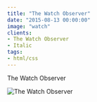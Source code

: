 ```yaml
---
title: "The Watch Observer"
date: "2015-08-13 00:00:00"
image: "watch"
clients:
- The Watch Observer
- Italic
tags:
- html/css
---
```


The Watch Observer

![The Watch Observer](/images/projets/the-watch-observer/the-watch-observer-1.jpg)

